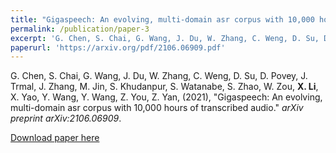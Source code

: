 ```yaml
---
title: "Gigaspeech: An evolving, multi-domain asr corpus with 10,000 hours of transcribed audio"
permalink: /publication/paper-3
excerpt: 'G. Chen, S. Chai, G. Wang, J. Du, W. Zhang, C. Weng, D. Su, D. Povey, J. Trmal, J. Zhang, M. Jin, S. Khudanpur, S. Watanabe, S. Zhao, W. Zou, <strong>X. Li</strong>, X. Yao, Y. Wang, Y. Wang, Z. You, Z. Yan, (2021), &quot;Gigaspeech: An evolving, multi-domain asr corpus with 10,000 hours of transcribed audio.&quot; <i>arXiv preprint arXiv:2106.06909.</i>.'
paperurl: 'https://arxiv.org/pdf/2106.06909.pdf'
---
```

G. Chen, S. Chai, G. Wang, J. Du, W. Zhang, C. Weng, D. Su, D. Povey, J. Trmal, J. Zhang, M. Jin, S. Khudanpur, S. Watanabe, S. Zhao, W. Zou, <strong>X. Li</strong>, X. Yao, Y. Wang, Y. Wang, Z. You, Z. Yan, (2021), "Gigaspeech: An evolving, multi-domain asr corpus with 10,000 hours of transcribed audio." <i>arXiv preprint arXiv:2106.06909</i>.

[Download paper here](https://arxiv.org/pdf/2106.06909.pdf)
